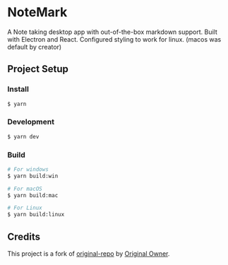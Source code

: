 # NoteMark

A Note taking desktop app with out-of-the-box markdown support. Built with Electron and React. Configured styling to work for linux. (macos was default by creator)


## Project Setup

### Install

```bash
$ yarn
```

### Development

```bash
$ yarn dev
```

### Build

```bash
# For windows
$ yarn build:win

# For macOS
$ yarn build:mac

# For Linux
$ yarn build:linux
```

## Credits

This project is a fork of [original-repo](https://github.com/CodeWithGionatha-Labs/NoteMark) by [Original Owner](https://github.com/CodeWithGionatha-Labs).

